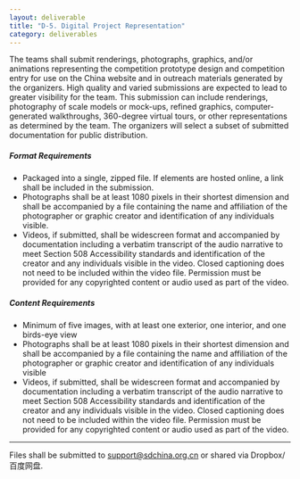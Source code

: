 ```yaml
---
layout: deliverable
title: "D-5. Digital Project Representation"
category: deliverables
---
```


The teams shall submit renderings, photographs, graphics, and/or animations representing the competition prototype design and competition entry for use on the China website and in outreach materials generated by the organizers. High quality and varied submissions are expected to lead to greater visibility for the team. This submission can include renderings, photography of scale models or mock-ups, refined graphics, computer-generated walkthroughs, 360-degree virtual tours, or other representations as determined by the team. The organizers will select a subset of submitted documentation for public distribution.

##### _Format Requirements_

- Packaged into a single, zipped file. If elements are hosted online, a link shall be included in the submission.
- Photographs shall be at least 1080 pixels in their shortest dimension and shall be accompanied by a file containing the name and affiliation of the photographer or graphic creator and identification of any individuals visible.
- Videos, if submitted, shall be widescreen format and accompanied by documentation including a verbatim transcript of the audio narrative to meet Section 508 Accessibility standards and identification of the creator and any individuals visible in the video. Closed captioning does not need to be included within the video file. Permission must be provided for any copyrighted content or audio used as part of the video.

##### _Content Requirements_

- Minimum of five images, with at least one exterior, one interior, and one birds-eye view
- Photographs shall be at least 1080 pixels in their shortest dimension and shall be accompanied by a file containing the name and affiliation of the photographer or graphic creator and identification of any individuals visible
- Videos, if submitted, shall be widescreen format and accompanied by documentation including a verbatim transcript of the audio narrative to meet Section 508 Accessibility standards and identification of the creator and any individuals visible in the video. Closed captioning does not need to be included within the video file. Permission must be provided for any copyrighted content or audio used as part of the video.

---

Files shall be submitted to <a href="mailto:support@sdchina.org.cn">support@sdchina.org.cn</a> or shared via Dropbox/百度网盘.